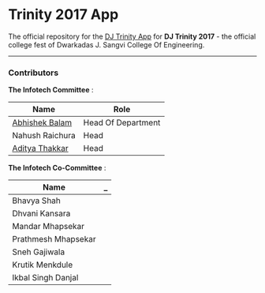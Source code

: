 
Trinity 2017 App
===================

The official repository for the  [DJ Trinity App](https://play.google.com/store/apps/details?id=in.djtrinity.www.newapp&hl=en) for **DJ Trinity 2017** - the official college fest of Dwarkadas J. Sangvi College Of Engineering.

----------

### Contributors

**The Infotech Committee** :

Name | Role
-------- | ---
[Abhishek Balam](https://github.com/abhishekbalam) | Head Of Department
Nahush Raichura | Head
[Aditya Thakkar](https://github.com/adityathakker) | Head


**The Infotech Co-Committee** :

Name | _
-------- | ---
Bhavya Shah|
Dhvani Kansara|
Mandar Mhapsekar|
Prathmesh Mhapsekar|
Sneh Gajiwala|
Krutik Menkdule|
Ikbal Singh Danjal|
